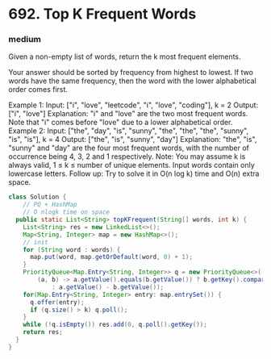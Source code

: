 # 692. Top K Frequent Words
### medium
Given a non-empty list of words, return the k most frequent elements.

Your answer should be sorted by frequency from highest to lowest. If two words have the same frequency, then the word with the lower alphabetical order comes first.

Example 1:
Input: ["i", "love", "leetcode", "i", "love", "coding"], k = 2
Output: ["i", "love"]
Explanation: "i" and "love" are the two most frequent words.
    Note that "i" comes before "love" due to a lower alphabetical order.
Example 2:
Input: ["the", "day", "is", "sunny", "the", "the", "the", "sunny", "is", "is"], k = 4
Output: ["the", "is", "sunny", "day"]
Explanation: "the", "is", "sunny" and "day" are the four most frequent words,
    with the number of occurrence being 4, 3, 2 and 1 respectively.
Note:
You may assume k is always valid, 1 ≤ k ≤ number of unique elements.
Input words contain only lowercase letters.
Follow up:
Try to solve it in O(n log k) time and O(n) extra space.

```Java
class Solution {
    // PQ + HashMap
    // O nlogk time on space
  public static List<String> topKFrequent(String[] words, int k) {
    List<String> res = new LinkedList<>();
    Map<String, Integer> map = new HashMap<>();
    // init
    for (String word : words) {
      map.put(word, map.getOrDefault(word, 0) + 1);
    }
    PriorityQueue<Map.Entry<String, Integer>> q = new PriorityQueue<>(
        (a, b) -> a.getValue().equals(b.getValue()) ? b.getKey().compareTo(a.getKey())
            : a.getValue() - b.getValue());
    for(Map.Entry<String, Integer> entry: map.entrySet()) {
      q.offer(entry);
      if (q.size() > k) q.poll();
    }
    while (!q.isEmpty()) res.add(0, q.poll().getKey());
    return res;
  }
}
```